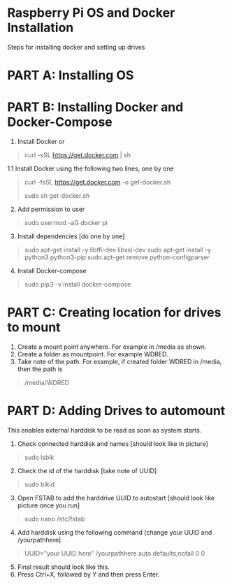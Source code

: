 # Raspberry Pi OS and Docker Installation

Steps for installing docker and setting up drives

# PART A: Installing OS

# PART B: Installing Docker and Docker-Compose
1. Install Docker or
> curl -sSL https://get.docker.com | sh
> 
1.1
Install Docker using the following two lines, one by one
> curl -fsSL https://get.docker.com -o get-docker.sh
> 
>sudo sh get-docker.sh
2. Add permission to user
> sudo usermod -aG docker pi
3. Install dependencies [do one by one]
> sudo apt-get install -y libffi-dev libssl-dev
>sudo apt-get install -y python3 python3-pip
>sudo apt-get remove python-configparser
4. Install Docker-compose
> sudo pip3 -v install docker-compose

# PART C: Creating location for drives to mount
1. Create a mount point anywhere. For example in /media as shown.
2. Create a folder as mountpoint. For example WDRED.
3. Take note of the path. For example, if created folder WDRED in /media, then the path is
> /media/WDRED

# PART D: Adding Drives to automount
This enables external harddisk to be read as soon as system starts.
1. Check connected harddisk and names [should look like in picture]
> sudo lsblk
2. Check the id of the harddisk [take  note of UUID]
> sudo blkid
3. Open FSTAB to add the harddrive UUID to autostart [should look like picture once you run]
> sudo nano /etc/fstab
4. Add harddisk using the following command [change your UUID and /yourpathhere]
> UUID="your UUID here" /yourpathhere auto defaults,nofail 0 0
5. Final result should look like this.
6. Press Ctrl+X, followed by Y and then press Enter.
